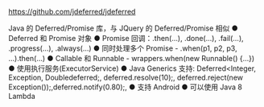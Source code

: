 <https://github.com/jdeferred/jdeferred>

Java 的 Deferred/Promise 库，与 JQuery 的 Deferred/Promise 相似
● Deferred 和 Promise 对象
● Promise 回调：.then(…), .done(…), .fail(…), .progress(…), .always(…)
● 同时处理多个 Promise - .when(p1, p2, p3, …).then(…)
● Callable 和 Runnable - wrappers.when(new Runnable() {…})
● 使用执行服务(ExecutorService)
● Java Generics 支持: Deferred<Integer, Exception, Doubledeferred;, deferred.resolve(10);, deferred.reject(new Exception());,deferred.notify(0.80);,
● 支持 Android
● 可以使用 Java 8 Lambda